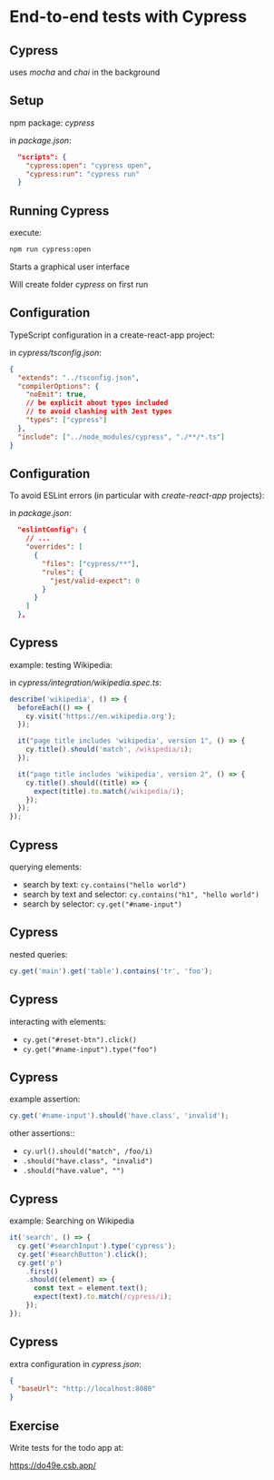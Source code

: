 # End-to-end tests with Cypress

## Cypress

uses _mocha_ and _chai_ in the background

## Setup

npm package: _cypress_

in _package.json_:

```json
  "scripts": {
    "cypress:open": "cypress open",
    "cypress:run": "cypress run"
  }
```

## Running Cypress

execute:

```bash
npm run cypress:open
```

Starts a graphical user interface

Will create folder _cypress_ on first run

## Configuration

TypeScript configuration in a create-react-app project:

in _cypress/tsconfig.json_:

```json
{
  "extends": "../tsconfig.json",
  "compilerOptions": {
    "noEmit": true,
    // be explicit about types included
    // to avoid clashing with Jest types
    "types": ["cypress"]
  },
  "include": ["../node_modules/cypress", "./**/*.ts"]
}
```

## Configuration

To avoid ESLint errors (in particular with _create-react-app_ projects):

in _package.json_:

```json
  "eslintConfig": {
    // ...
    "overrides": [
      {
        "files": ["cypress/**"],
        "rules": {
          "jest/valid-expect": 0
        }
      }
    ]
  },
```

## Cypress

example: testing Wikipedia:

in _cypress/integration/wikipedia.spec.ts_:

```js
describe('wikipedia', () => {
  beforeEach(() => {
    cy.visit('https://en.wikipedia.org');
  });

  it("page title includes 'wikipedia', version 1", () => {
    cy.title().should('match', /wikipedia/i);
  });

  it("page title includes 'wikipedia', version 2", () => {
    cy.title().should((title) => {
      expect(title).to.match(/wikipedia/i);
    });
  });
});
```

## Cypress

querying elements:

- search by text: `cy.contains("hello world")`
- search by text and selector: `cy.contains("h1", "hello world")`
- search by selector: `cy.get("#name-input")`

## Cypress

nested queries:

```js
cy.get('main').get('table').contains('tr', 'foo');
```

## Cypress

interacting with elements:

- `cy.get("#reset-btn").click()`
- `cy.get("#name-input").type("foo")`

## Cypress

example assertion:

```js
cy.get('#name-input').should('have.class', 'invalid');
```

other assertions::

- `cy.url().should("match", /foo/i)`
- `.should("have.class", "invalid")`
- `.should("have.value", "")`

## Cypress

example: Searching on Wikipedia

```js
it('search', () => {
  cy.get('#searchInput').type('cypress');
  cy.get('#searchButton').click();
  cy.get('p')
    .first()
    .should((element) => {
      const text = element.text();
      expect(text).to.match(/cypress/i);
    });
});
```

## Cypress

extra configuration in _cypress.json_:

```json
{
  "baseUrl": "http://localhost:8080"
}
```

## Exercise

Write tests for the todo app at:

https://do49e.csb.app/

